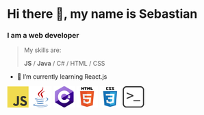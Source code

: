 # Hi there 👋, my name is Sebastian
### I am a web developer

> My skills are:
> 
> **JS** / **Java** / C# / HTML / CSS

- 🌱 I’m currently learning React.js

<div>
    <picture>
      <img alt="Javascript" src="Javascript.png" width="50" />
    </picture>
    <picture>
        <img alt="Java" src="Java.png" width="50" />
    </picture>
    <picture>
        <img alt="Csharp" src="Csharp.png" width="50" />
    </picture>
    <picture>
        <img alt="Csharp" src="HTML.png" width="50" />
    </picture>
    <picture>
        <img alt="Csharp" src="CSS.png" width="50" />
    </picture>
    <picture>
        <img alt="BASH" src="BASH.png" width="50" />
    </picture>  
</div>
